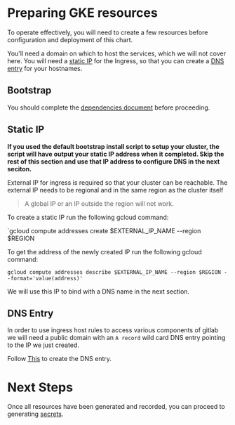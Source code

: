 # Preparing GKE resources

To operate effectively, you will need to create a few resources before configuration and deployment of this chart.

You'll need a domain on which to host the services, which we will not cover here. You will need a [static IP](#static-ip) for the Ingress, so that you can create a [DNS entry](#dns-entry) for your hostnames.

## Bootstrap

You should complete the [dependencies document](dependencies.md#Install-with-defaults) before proceeding.

## Static IP

**If you used the default bootstrap install script to setup your cluster, the script will have output your static IP address when it completed. Skip the rest of this section and use that IP address to configure DNS in the next seciton.**

External IP for ingress is required so that your cluster can be reachable. The external IP needs to be regional and in the same region as the cluster itself

> A global IP or an IP outside the region will not work.

To create a static IP run the following gcloud command:

`gcloud compute addresses create $EXTERNAL_IP_NAME --region $REGION

To get the address of the newly created IP run the following gcloud command:

`gcloud compute addresses describe $EXTERNAL_IP_NAME --region $REGION --format='value(address)'`

We will use this IP to bind with a DNS name in the next section.

## DNS Entry

In order to use ingress host rules to access various components of gitlab we will need a public domain with an `A record` wild card DNS entry pointing to the IP we just created.

Follow [This](https://cloud.google.com/dns/quickstart) to create the DNS entry.


# Next Steps

Once all resources have been generated and recorded, you can proceed to generating [secrets](README.md#secrets).
